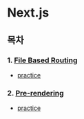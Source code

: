 # Next.js
## 목차
### 1. [File Based Routing](https://github.com/HyeonJu-C/file-based-routing)
 - [practice](https://github.com/HyeonJu-C/file-based-routing-practice)
### 2. [Pre-rendering](https://github.com/HyeonJu-C/pre-rendering)
 - [practice](https://github.com/HyeonJu-C/pre-rendering-practice)
